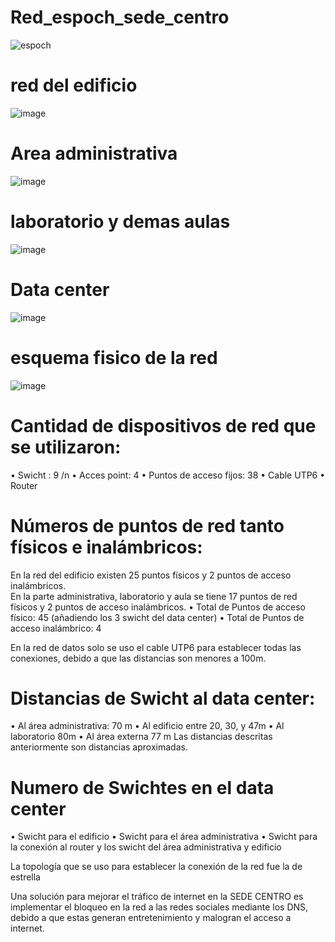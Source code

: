 # Red_espoch_sede_centro

![espoch](https://user-images.githubusercontent.com/102395575/200126283-8ece9fba-b71e-446d-a54b-a49e00216034.png)

# red del edificio

![image](https://user-images.githubusercontent.com/102395575/200126365-6dc295f4-aa8c-45bf-8d3d-e297e389d52e.png)

# Area administrativa

![image](https://user-images.githubusercontent.com/102395575/200126377-cd2e3e7c-d7ae-4793-ba22-2e937494ebcf.png)

# laboratorio y demas aulas

![image](https://user-images.githubusercontent.com/102395575/200126423-885c2fd9-d58c-4f27-aa08-f3e291876eb3.png)

# Data center

![image](https://user-images.githubusercontent.com/102395575/200126439-119c31b9-4959-43fa-8892-ae1cee2e3d56.png)


# esquema fisico de la red 

![image](https://user-images.githubusercontent.com/102395575/200127058-52b084b1-209f-4fa3-9bed-7254af881f02.png)




# Cantidad de dispositivos de red que se utilizaron:
•	Swicht : 9 /n
•	Acces point: 4
•	Puntos de acceso fijos: 38
•	Cable UTP6
•	Router

# Números de puntos de red tanto físicos e inalámbricos:
En la red del edificio existen 25 puntos físicos y 2 puntos de acceso inalámbricos.  
En la parte administrativa, laboratorio y aula se tiene 17 puntos de red físicos y 2 puntos de acceso inalámbricos.
•	Total de Puntos de acceso físico: 45 (añadiendo los 3 swicht del data center)
•	Total de Puntos de acceso inalámbrico: 4


En la red de datos solo se uso el cable UTP6 para establecer todas las conexiones, debido a que las distancias son menores a 100m.
# Distancias de  Swicht al data center:
•	Al área administrativa: 70 m
•	Al edificio entre 20, 30, y 47m
•	Al laboratorio 80m
•	Al área externa 77 m
Las distancias descritas anteriormente son distancias aproximadas.

# Numero de Swichtes en el data center
•	Swicht para el edificio
•	Swicht para el área administrativa
•	Swicht para la conexión al router y los swicht del área administrativa y edificio 

La topología que se uso para establecer la conexión de la red fue la de estrella 

Una solución para mejorar el tráfico de internet en la SEDE CENTRO es implementar el bloqueo en la red a las redes sociales mediante los DNS, debido a que estas generan entretenimiento y malogran el acceso a internet.

